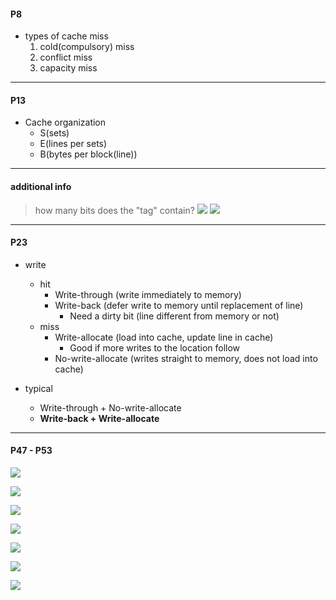 
#### P8
- types of cache miss
  1. cold(compulsory) miss
  2. conflict miss
  3. capacity miss

---

#### P13
- Cache organization
  - S(sets)
  - E(lines per sets)
  - B(bytes per block(line))

---

#### additional info
> how many bits does the "tag" contain?
> ![](https://i.imgur.com/9iuZAcB.png)
> ![](https://i.imgur.com/shI2SGm.png)

---

#### P23
- write
  - hit
    - Write-through (write immediately to memory)
    - Write-back (defer write to memory until replacement of line)
      - Need a dirty bit (line different from memory or not)
  - miss
    - Write-allocate (load into cache, update line in cache)
      - Good if more writes to the location follow
    - No-write-allocate (writes straight to memory, does not load into cache)
    
- typical
  - Write-through + No-write-allocate
  - **Write-back + Write-allocate**

---

#### P47 - P53

![](https://i.imgur.com/ADq4gz3.png)

![](https://i.imgur.com/qim1HB0.png)

![](https://i.imgur.com/dFI5KmC.png)

![](https://i.imgur.com/WqaY4Jl.png)

![](https://i.imgur.com/2LydBa8.png)

![](https://i.imgur.com/Is6oH2k.png)

![](https://i.imgur.com/rzEUwxW.png)
